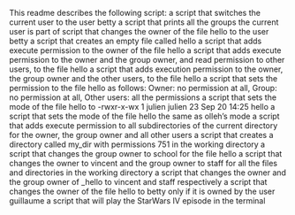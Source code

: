 This readme describes the following script:
 a script that switches the current user to the user betty
a script that prints all the groups the current user is part of
script that changes the owner of the file hello to the user betty
a script that creates an empty file called hello
a script that adds execute permission to the owner of the file hello
a script that adds execute permission to the owner and the group owner, and read permission to other users, to the file hello
a script that adds execution permission to the owner, the group owner and the other users, to the file hello
a script that sets the permission to the file hello as follows: Owner: no permission at all, Group: no permission at all, Other users: all the permissions
a script that sets the mode of the file hello to -rwxr-x-wx 1 julien julien 23 Sep 20 14:25 hello
a script that sets the mode of the file hello the same as olleh’s mode
 a script that adds execute permission to all subdirectories of the current directory for the owner, the group owner and all other users
a script that creates a directory called my_dir with permissions 751 in the working directory
a script that changes the group owner to school for the file hello
a script that changes the owner to vincent and the group owner to staff for all the files and directories in the working directory
a script that changes the owner and the group owner of _hello to vincent and staff respectively
a script that changes the owner of the file hello to betty only if it is owned by the user guillaume
a script that will play the StarWars IV episode in the terminal

